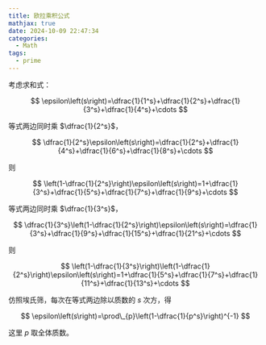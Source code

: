 ```yaml
---
title: 欧拉乘积公式
mathjax: true
date: 2024-10-09 22:47:34
categories:
  - Math
tags:
  - prime
---
```


考虑求和式：

$$
\epsilon\left(s\right)=\dfrac{1}{1^s}+\dfrac{1}{2^s}+\dfrac{1}{3^s}+\dfrac{1}{4^s}+\cdots
$$

等式两边同时乘 $\dfrac{1}{2^s}$，

$$
\dfrac{1}{2^s}\epsilon\left(s\right)=\dfrac{1}{2^s}+\dfrac{1}{4^s}+\dfrac{1}{6^s}+\dfrac{1}{8^s}+\cdots
$$

则

$$
\left(1-\dfrac{1}{2^s}\right)\epsilon\left(s\right)=1+\dfrac{1}{3^s}+\dfrac{1}{5^s}+\dfrac{1}{7^s}+\dfrac{1}{9^s}+\cdots
$$

等式两边同时乘 $\dfrac{1}{3^s}$，

$$
\dfrac{1}{3^s}\left(1-\dfrac{1}{2^s}\right)\epsilon\left(s\right)=\dfrac{1}{3^s}+\dfrac{1}{9^s}+\dfrac{1}{15^s}+\dfrac{1}{21^s}+\cdots
$$

则

$$
\left(1-\dfrac{1}{3^s}\right)\left(1-\dfrac{1}{2^s}\right)\epsilon\left(s\right)=1+\dfrac{1}{5^s}+\dfrac{1}{7^s}+\dfrac{1}{11^s}+\dfrac{1}{13^s}+\cdots
$$

仿照埃氏筛，每次在等式两边除以质数的 $s$ 次方，得

$$
\epsilon\left(s\right)=\prod\_{p}\left(1-\dfrac{1}{p^s}\right)^{-1}
$$

这里 $p$ 取全体质数。
